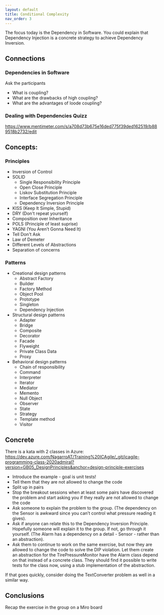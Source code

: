 ```yaml
---
layout: default
title: Conditional Complexity
nav_order: 3
---
```


The focus today is the Dependency in Software. You could explain that Dependency Injection is a concrete strategy to achieve Dependency Inversion.

## Connections

### Dependencies in Software

Ask the participants

* What is coupling?
* What are the drawbacks of high coupling?
* What are the advantages of loode coupling?

### Dealing with Dependencies Quizz

https://www.mentimeter.com/s/a708d73b675e16ded775f39ded162519/b889518b2732/edit


## Concepts: 

### Principles

* Inversion of Control
* SOLID
    * Single Responsibility Principle
    * Open Close Principle
    * Liskov Substitution Principle
    * Interface Segregation Principle
    * Dependency Inversion Principle
* KISS (Keep It Simple, Stupid)
* DRY (Don't repeat yourself)
* Composition over Inheritance
* POLS (Principle of least suprise)
* YAGNI (You Aren’t Gonna Need It)
* Tell Don't Ask
* Law of Demeter
* Different Levels of Abstractions
* Separation of concerns

### Patterns

* Creational design patterns
    * Abstract Factory
    * Builder
    * Factory Method
    * Object Pool
    * Prototype
    * Singleton
    * Dependency Injection
* Structural design patterns
    * Adapter
    * Bridge
    * Composite
    * Decorator
    * Facade
    * Flyweight
    * Private Class Data
    * Proxy
* Behavioral design patterns
    * Chain of responsibility
    * Command
    * Interpreter
    * Iterator
    * Mediator
    * Memento
    * Null Object
    * Observer
    * State
    * Strategy
    * Template method
    * Visitor



## Concrete

There is a kata with 2 classes in Azure: 
https://dev.azure.com/NagarroAT/Training%20ICAgile/_git/icagile-programming-class-2020admiral?version=GB05_DesignPrinciples&anchor=design-principle-exercises

* Introduce the example - goal is unit tests!
* Tell them that they are not allowed to change the code
* Split up in pairs
* Stop the breakout sessions when at least some pairs have discovered the problem and start asking you if they really are not allowed to change the code
* Ask someone to explain the problem to the group. (The dependency on the Sensor is awkward since you can’t control what pressure reading it gives). 
* Ask if anyone can relate this to the Dependency Inversion Principle. Hopefully someone will explain it to the group. If not, go through it yourself. (The Alarm has a dependency on a detail - Sensor - rather than an abstraction).
* Ask them to continue to work on the same exercise, but now they are allowed to change the code to solve the DIP violation. Let them create an abstraction for the TirePressureMonitor have the Alarm class depend on that instead of a concrete class. They should find it possible to write tests for the class now, using a stub implementation of the abstraction.

If that goes quickly, consider doing the TextConverter problem as well in a similar way.

## Conclusions

Recap the exercise in the group on a Miro board
